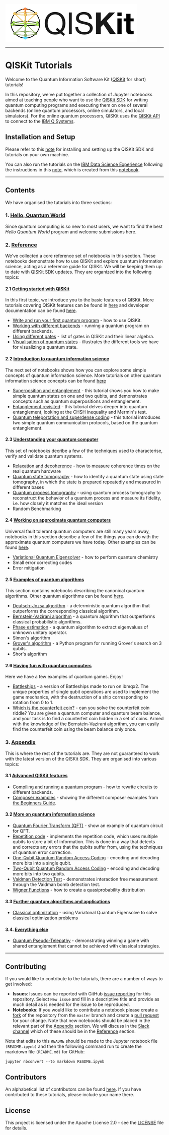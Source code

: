 
<img src="images/QISKit.gif">

***

# QISKit Tutorials

Welcome to the Quantum Information Software Kit ([QISKit](https://www.qiskit.org/) for short) tutorials! 

In this repository, we've put together a collection of Jupyter notebooks aimed at teaching people who want to use the [QISKit SDK](https://github.com/QISKit/qiskit-sdk-py) for writing quantum computing programs and executing them on one of several backends (online quantum processors, online simulators, and local simulators). For the online quantum processors, QISKit uses the [QISKit API](https://github.com/QISKit/qiskit-api-py) to connect to the [IBM Q Systems](https://quantumexperience.ng.bluemix.net/qx/experience).

## Installation and Setup
Please refer to this [note](INSTALL.md) for installing and setting up the QISKit SDK and tutorials on your own machine.

You can also run the tutorials on the [IBM Data Science Experience](https://datascience.ibm.com/) following the instructions in this [note](DSX.md), which is created from this [notebook](DSX.ipynb).

***

## Contents
We have organised the tutorials into three sections:

### 1. [Hello, Quantum World](hello_world/)
Since quantum computing is so new to most users, we want to find the best *Hello Quantum World* program and welcome submissions here. 

### 2. [Reference](reference/)<a id='reference'></a>
We've collected a core reference set of notebooks in this section. These notebooks demonstrate how to use QISKit and explore quantum information science, acting as a reference guide for QISKit. We will be keeping them up to date with [QISKit SDK](https://github.com/QISKit/qiskit-sdk-py) updates. They are organized into the following topics:

#### 2.1 [Getting started with QISKit](reference/tools)
In this first topic, we introduce you to the basic features of QISKit. More tutorials covering QISKit features can be found in [here](#appendix_tools) and developer documentation can be found [here](https://www.qiskit.org/documentation/).
  * [Write and run your first quantum program](reference/tools/getting_started.ipynb) - how to use QISKit.
  * [Working with different backends](reference/tools/working_with_backends.ipynb) - running a quantum program on different backends.
  * [Using different gates](reference/tools/quantum_gates_and_linear_algebra.ipynb) - list of gates in QISKit and their linear algebra.
  * [Visualisation of quantum states](reference/tools/visualizing_quantum_state.ipynb) -  illustrates the different tools we have for visualizing a quantum state.
        
#### 2.2 [Introduction to quantum information science](reference/qis)
The next set of notebooks shows how you can explore some simple concepts of quantum information science. More tutorials on other quantum information science concepts can be found [here](#appendix_qis)
  * [Superposition and entanglement](reference/qis/superposition_and_entanglement.ipynb) - this tutorial shows you how to make simple quantum states on one and two qubits, and demonstrates concepts such as quantum superpositions and entanglement.
  * [Entanglement revisited](reference/qis/entanglement_revisited.ipynb) - this tutorial delves deeper into quantum entanglement, looking at the CHSH inequality and Mermin's test.
  * [Quantum teleportation and superdense coding](reference/qis/teleportation_superdensecoding.ipynb) - this tutorial introduces two simple quantum communication protocols, based on the quantum entanglement. 
    
####  2.3 [Understanding your quantum computer](reference/qcvv)
This set of notebooks decribe a few of the techniques used to characterise, verify and validate quantum systems. 
  * [Relaxation and decoherence](reference/qcvv/relaxation_and_decoherence.ipynb) - how to measure coherence times on the real quantum hardware
  * [Quantum state tomography](reference/qcvv/state_tomography.ipynb) - how to identify a quantum state using state tomography, in which the state is prepared repeatedly and measured in different bases
  * [Quantum process tomography](reference/qcvv/process_tomography.ipynb) - using quantum process tomography to reconstruct the behavior of a quantum process and measure its fidelity, i.e. how closely it matches the ideal version
  * Random Benchmarking

####  2.4 [Working on approximate quantum computers](reference/approximate)
Universal fault tolerant quantum computers are still many years away, notebooks in this section describe a few of the things you can do with the approximate quantum computers we have today. Other examples can be found [here](#appendix_algorithms).
  * [Variational Quantum Eigensolver](reference/approximate/quantum_chemistry.ipynb) - how to perform quantum chemistry 
  * Small error correcting codes
  * Error mitigation

#### 2.5 [Examples of quantum algorithms](reference/algorithms)
This section contains notebooks describing the canonical quantum algorithms. Other quantum algorithms can be found [here](#appendix_algorithms).
  * [Deutsch–Jozsa algorithm](reference/algorithms/deutsch_josza.ipynb) - a deterministic quantum algorithm that outperforms the corresponding classical algorithm.
  * [Bernstein-Vazirani algorithm](reference/algorithms/bernstein_vazirani.ipynb) - a quantum algorithm that outperforms classical probabilistic algorithms.
  * [Phase estimation](reference/algorithms/iterative_phase_estimation_algorithm.ipynb) - a quantum algorithm to extract eigenvalues of unknown unitary operator.
  * Simon's algorithm
  * [Grover's algorithm](reference/algorithms/grover_algorithm.py) - a Python program for running Grover's search on 3 qubits. 
  * Shor's algorithm

####  2.6 [Having fun with quantum computers](reference/games)
Here we have a few examples of quantum games. Enjoy!
  * [Battleships](reference/games/battleships_with_partial_NOT_gates.ipynb) - a version of Battleships made to run on ibmqx2. The unique properties of single qubit operations are used to implement the game mechanics, with the destruction of a ship corresponding to rotation from 0 to 1.
  * [Which is the counterfeit coin?](reference/games/quantum_counterfeit_coin_problem.ipynb) - can you solve the counterfeit coin riddle? You are given a quantum computer and quantum beam balance, and your task is to find a counterfeit coin hidden in a set of coins. Armed with the knowledge of the Bernstein-Vazirani algorithm, you can easily find the counterfeit coin using the beam balance only once.

### 3. [Appendix](appendix)<a id='appendix'></a>
This is where the rest of the tutorials are. They are not guaranteed to work with the latest version of the QISKit SDK. They are organised into various topics:

#### 3.1  [Advanced QISKit features](appendix/advanced_qiskit)<a id='appendix_tools'></a>

  * [Compiling and running a quantum program](appendix/advanced_qiskit/compiling_and_running.ipynb) - how to rewrite circuits to different backends.
  * [Composer examples](appendix/advanced_qiskit/beginners_guide_composer_examples.ipynb) -  showing the different composer examples from [the Beginners Guide](https://quantumexperience.ng.bluemix.net/qx/tutorial?sectionId=beginners-guide&page=introduction).
  
#### 3.2  [More on quantum information science](appendix/more_qis)<a id='appendix_qis'></a>

  * [Quantum Fourier Transform (QFT)](appendix/more_qis/fourier_transform.ipynb) - show an example of quantum circuit for QFT.
  * [Repetition code](appendix/more_qis/repetition_code.ipynb) -  implements the repetition code, which uses multiple qubits to store a bit of information. This is done in a way that detects and corrects any errors that the qubits suffer from, using the techniques of quantum error correction.
  * [One-Qubit Quantum Random Access Coding](appendix/more_qis/single-qubit_quantum_random_access_coding.ipynb) - encoding and decoding more bits into a single qubit.
  * [Two-Qubit Quantum Random Access Coding](appendix/more_qis/two-qubit_state_quantum_random_access_coding.ipynb) - encoding and decoding more bits into two qubits. 
  * [Vaidman Detection Test](appendix/more_qis/vaidman_detection_test.ipynb) - demonstrates interaction free measurement through the Vaidman bomb detection test.
  * [Wigner Functions](appendix/more_qis/wigner_functions.ipynb) - how to create a quasiprobability distribution 
  
#### 3.3  [Further quantum algorithms and applications](appendix/algo_app)<a id='appendix_algorithms'></a>

  * [Classical optimization](appendix/algo_app/classical_optimization.ipynb) - using Variatonal Quantum Eigensolve to solve classical optimization problems

#### 3.4. [Everything else](appendix/etc)<a id='appendix_other'></a>

  * [Quantum Pseudo-Telepathy](appendix/etc/quantum_magic_square.ipynb) - demonstrating winning a game with shared entanglement that cannot be achieved with classical strategies.
  
***  

## Contributing
If you would like to contribute to the tutorials, there are a number of ways to get involved:

* **Issues**: Issues can be reported with GitHub [issue reporting](https://github.com/QISKit/qiskit-tutorial/issues) for this repository. Select `New issue` and fill in a descriptive title and provide as much detail as is needed for the issue to be reproduced.
* **Notebooks**: If you would like to contribute a notebook please create a [fork](https://help.github.com/articles/fork-a-repo/) of the repository from the `master` branch and create a [pull request](https://help.github.com/articles/about-pull-requests/) for your change. Note that new notebooks should be placed in the relevant part of the [Appendix](appendix) section. We will discuss in the [Slack channel](https://qiskit.slack.com/messages/C7SN3T90V) which of these should be in the [Reference](reference) section.

Note that edits to this ``README`` should be made to the Jupyter notebook file ``(README.ipynb)`` and then the following command run to create the markdown file ``(README.md)`` for GitHub:

    jupyter nbconvert --to markdown README.ipynb

## Contributors
An alphabetical list of contributors can be found [here](CONTRIBUTORS.md). If you have contributed to these tutorials, please include your name there.

## License
This project is licensed under the Apache License 2.0 - see the [LICENSE](https://github.com/QISKit/qiskit-tutorial/blob/master/LICENSE) file for details.




```python

```
